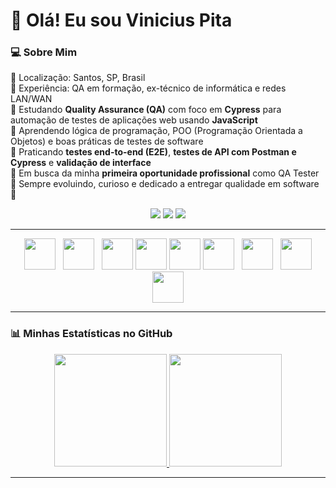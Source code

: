 # 👋 Olá! Eu sou Vinicius Pita

### 💻 Sobre Mim
🔹 Localização: Santos, SP, Brasil  
🔹 Experiência: QA em formação, ex-técnico de informática e redes LAN/WAN  
🔹 Estudando **Quality Assurance (QA)** com foco em **Cypress** para automação de testes de aplicações web usando **JavaScript**   
🔹 Aprendendo lógica de programação, POO (Programação Orientada a Objetos) e boas práticas de testes de software    
🔹 Praticando **testes end-to-end (E2E)**, **testes de API com Postman e Cypress** e **validação de interface**  
🔹 Em busca da minha **primeira oportunidade profissional** como QA Tester  
🔹 Sempre evoluindo, curioso e dedicado a entregar qualidade em software 🌱  
<!--- 🔹 Formação: Análise e Desenvolvimento de Sistemas (2º semestre) -->

<p align="center">
  <a href="mailto:vpita.95@outlook.com"><img src="https://img.shields.io/badge/Email-D14836?style=for-the-badge&logo=gmail&logoColor=white"/></a>
  <a href="https://www.linkedin.com/in/vinicius-pita/"><img src="https://img.shields.io/badge/LinkedIn-0A66C2?style=for-the-badge&logo=linkedin&logoColor=white"/></a>
  <a href="https://github.com/VPitta"><img src="https://img.shields.io/badge/GitHub-181717?style=for-the-badge&logo=github&logoColor=white"/></a>
</p>

---

<p align="center" >
  <img src="https://cdn.jsdelivr.net/gh/devicons/devicon@latest/icons/cypressio/cypressio-original.svg" width="50px" />  
  <img src="https://cdn.jsdelivr.net/gh/devicons/devicon@latest/icons/postman/postman-original.svg" width="50px"/>  
  <img src="https://cdn.jsdelivr.net/gh/devicons/devicon@latest/icons/jira/jira-original.svg" width="50px"/>  
  <img src="https://cdn.jsdelivr.net/gh/devicons/devicon@latest/icons/javascript/javascript-original.svg" width="50px" />  
  <img src="https://cdn.jsdelivr.net/gh/devicons/devicon@latest/icons/css3/css3-original.svg" width="50px" />  
  <img src="https://cdn.jsdelivr.net/gh/devicons/devicon@latest/icons/html5/html5-original.svg" width="50px" />  
  <img src="https://cdn.jsdelivr.net/gh/devicons/devicon@latest/icons/git/git-original.svg" width="50px"/>  
  <img src="https://cdn.jsdelivr.net/gh/devicons/devicon@latest/icons/github/github-original.svg" width="50px"/>  
  <img src="https://cdn.jsdelivr.net/gh/devicons/devicon@latest/icons/vscode/vscode-original.svg" width="50px"/>  
</p>

---

### 📊 Minhas Estatísticas no GitHub

<div align="center">
  <a href="https://github.com/VPitta">
<img height="180em" src= "https://github-readme-stats.vercel.app/api?username=vpitta&show_icons=true&theme=github_dark"/>
<img height="180em" src="https://github-readme-stats.vercel.app/api/top-langs/?username=vpitta&layout=compact&langs_count=16&&theme=github_dark"/>
</div>
    
---
